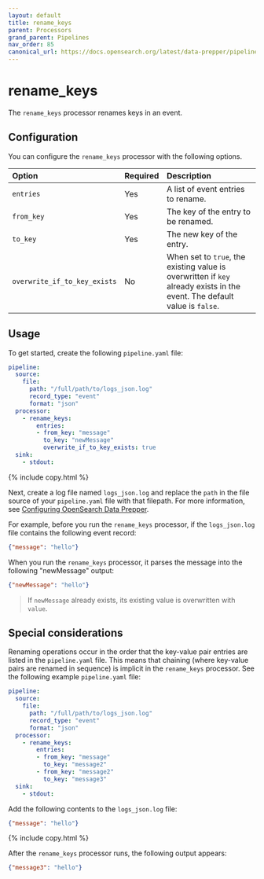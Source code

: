 ```yaml
---
layout: default
title: rename_keys
parent: Processors
grand_parent: Pipelines
nav_order: 85
canonical_url: https://docs.opensearch.org/latest/data-prepper/pipelines/configuration/processors/rename-keys/
---
```


# rename_keys

The `rename_keys` processor renames keys in an event.

## Configuration

You can configure the `rename_keys` processor with the following options.

| Option | Required | Description |
| :--- | :--- | :--- |
| `entries` | Yes | A list of event entries to rename. |
| `from_key` | Yes | The key of the entry to be renamed. |
| `to_key` | Yes | The new key of the entry. |
| `overwrite_if_to_key_exists` | No | When set to `true`, the existing value is overwritten if `key` already exists in the event. The default value is `false`. |

## Usage

To get started, create the following `pipeline.yaml` file:

```yaml
pipeline:
  source:
    file:
      path: "/full/path/to/logs_json.log"
      record_type: "event"
      format: "json"
  processor:
    - rename_keys:
        entries:
        - from_key: "message"
          to_key: "newMessage"
          overwrite_if_to_key_exists: true
  sink:
    - stdout:
```
{% include copy.html %}


Next, create a log file named `logs_json.log` and replace the `path` in the file source of your `pipeline.yaml` file with that filepath. For more information, see [Configuring OpenSearch Data Prepper]({{site.url}}{{site.baseurl}}/data-prepper/getting-started/#2-configuring-opensearch-data-prepper).

For example, before you run the `rename_keys` processor, if the `logs_json.log` file contains the following event record:

```json
{"message": "hello"}
```

When you run the `rename_keys` processor, it parses the message into the following "newMessage" output:

```json
{"newMessage": "hello"}
```

> If `newMessage` already exists, its existing value is overwritten with `value`.



## Special considerations

Renaming operations occur in the order that the key-value pair entries are listed in the `pipeline.yaml` file. This means that chaining (where key-value pairs are renamed in sequence) is implicit in the `rename_keys` processor. See the following example `pipeline.yaml` file:

```yaml
pipeline:
  source:
    file:
      path: "/full/path/to/logs_json.log"
      record_type: "event"
      format: "json"
  processor:
    - rename_keys:
        entries:
        - from_key: "message"
          to_key: "message2"
        - from_key: "message2"
          to_key: "message3"
  sink:
    - stdout:
```

Add the following contents to the `logs_json.log` file:

```json
{"message": "hello"}
```
{% include copy.html %}

After the `rename_keys` processor runs, the following output appears:

```json
{"message3": "hello"}
```
